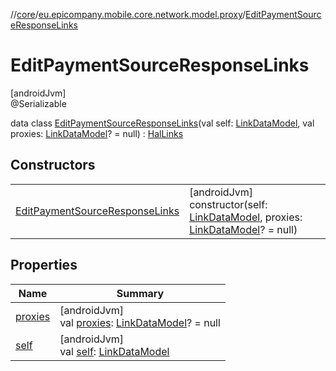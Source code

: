//[core](../../../index.md)/[eu.epicompany.mobile.core.network.model.proxy](../index.md)/[EditPaymentSourceResponseLinks](index.md)

# EditPaymentSourceResponseLinks

[androidJvm]\
@Serializable

data class [EditPaymentSourceResponseLinks](index.md)(val self: [LinkDataModel](../../eu.epicompany.mobile.core.network.hypermedia/-link-data-model/index.md), val proxies: [LinkDataModel](../../eu.epicompany.mobile.core.network.hypermedia/-link-data-model/index.md)? = null) : [HalLinks](../../eu.epicompany.mobile.core.network.hypermedia/-hal-links/index.md)

## Constructors

| | |
|---|---|
| [EditPaymentSourceResponseLinks](-edit-payment-source-response-links.md) | [androidJvm]<br>constructor(self: [LinkDataModel](../../eu.epicompany.mobile.core.network.hypermedia/-link-data-model/index.md), proxies: [LinkDataModel](../../eu.epicompany.mobile.core.network.hypermedia/-link-data-model/index.md)? = null) |

## Properties

| Name | Summary |
|---|---|
| [proxies](proxies.md) | [androidJvm]<br>val [proxies](proxies.md): [LinkDataModel](../../eu.epicompany.mobile.core.network.hypermedia/-link-data-model/index.md)? = null |
| [self](self.md) | [androidJvm]<br>val [self](self.md): [LinkDataModel](../../eu.epicompany.mobile.core.network.hypermedia/-link-data-model/index.md) |
